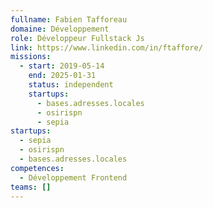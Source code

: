 ```yaml
---
fullname: Fabien Tafforeau
domaine: Développement
role: Développeur Fullstack Js
link: https://www.linkedin.com/in/ftaffore/
missions:
  - start: 2019-05-14
    end: 2025-01-31
    status: independent
    startups:
      - bases.adresses.locales
      - osirispn
      - sepia
startups:
  - sepia
  - osirispn
  - bases.adresses.locales
competences:
  - Développement Frontend
teams: []
---
```

